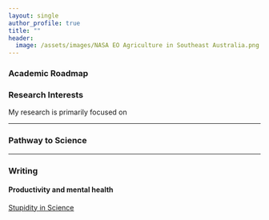 ```yaml
---
layout: single
author_profile: true
title: ""
header:
  image: /assets/images/NASA EO Agriculture in Southeast Australia.png
---
```


### Academic Roadmap


### Research Interests
My research is primarily focused on 

---

### Pathway to Science


[cims]: https://caos.cims.nyu.edu/
[nyu]: https://cims.nyu.edu/
[gfdi]: https://gfdi.fsu.edu/
[bits]: https://www.bits-pilani.ac.in/Goa/

---

### Writing

#### Productivity and mental health
[Stupidity in Science](https://jcs.biologists.org/content/joces/121/11/1771.full.pdf)  
